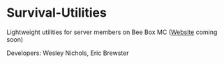 # Survival-Utilities
Lightweight utilities for server members on Bee Box MC ([Website](https://www.beeboxmc.com) coming soon)

Developers: Wesley Nichols, Eric Brewster
